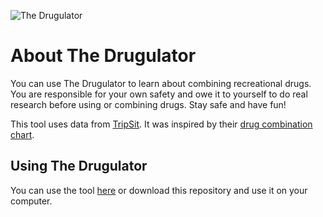 ![The Drugulator](https://raw.githubusercontent.com/dillonjohnbrown/the-drugulator/master/logo.png "The Drugulator")

# About The Drugulator
You can use The Drugulator to learn about combining recreational drugs. You are responsible for your own safety and owe it to yourself to do real research before using or combining drugs. Stay safe and have fun!

This tool uses data from [TripSit](https://tripsit.me/combo_beta.json). It was inspired by their [drug combination chart](http://wiki.tripsit.me/wiki/Drug_combinations).

## Using The Drugulator
You can use the tool [here](https://dillonjohnbrown.github.io/the-drugulator/) or download this repository and use it on your computer.
